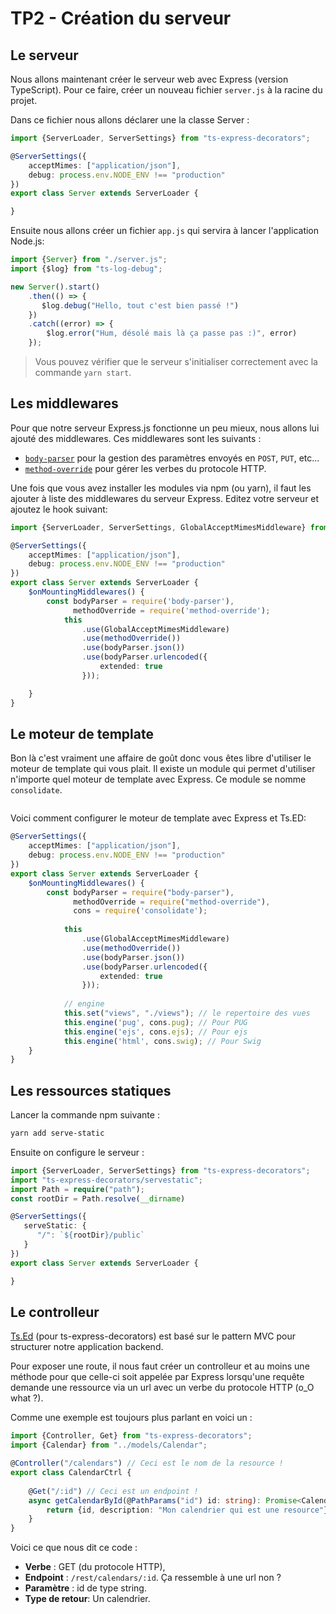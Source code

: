 # TP2 - Création du serveur

## Le serveur

Nous allons maintenant créer le serveur web avec Express (version TypeScript).
Pour ce faire, créer un nouveau fichier `server.js` à la racine du projet.

Dans ce fichier nous allons déclarer une la classe Server :

```typescript
import {ServerLoader, ServerSettings} from "ts-express-decorators";

@ServerSettings({
    acceptMimes: ["application/json"],
    debug: process.env.NODE_ENV !== "production"
})
export class Server extends ServerLoader {

}
```

Ensuite nous allons créer un fichier `app.js` qui servira à lancer l'application Node.js:

```typescript
import {Server} from "./server.js";
import {$log} from "ts-log-debug";

new Server().start()
    .then(() => {
       $log.debug("Hello, tout c'est bien passé !")
    })
    .catch((error) => {
        $log.error("Hum, désolé mais là ça passe pas :)", error)
    });
```

> Vous pouvez vérifier que le serveur s'initialiser correctement avec la commande `yarn start`.

## Les middlewares

Pour que notre serveur Express.js fonctionne un peu mieux, nous allons lui ajouté des middlewares.
Ces middlewares sont les suivants :

* [`body-parser`](https://github.com/expressjs/body-parser) pour la gestion des paramètres envoyés en `POST`, `PUT`, etc...
* [`method-override`](https://github.com/expressjs/method-override) pour gérer les verbes du protocole HTTP.

Une fois que vous avez installer les modules via npm (ou yarn), il faut les ajouter à liste des middlewares du serveur Express.
Editez votre serveur et ajoutez le hook suivant:

```typescript
import {ServerLoader, ServerSettings, GlobalAcceptMimesMiddleware} from "ts-express-decorators";

@ServerSettings({
    acceptMimes: ["application/json"],
    debug: process.env.NODE_ENV !== "production"
})
export class Server extends ServerLoader {
    $onMountingMiddlewares() {
        const bodyParser = require('body-parser'),
              methodOverride = require('method-override');
            this
                .use(GlobalAcceptMimesMiddleware)
                .use(methodOverride())
                .use(bodyParser.json())
                .use(bodyParser.urlencoded({
                    extended: true
                }));

    }
}
```

## Le moteur de template

Bon là c'est vraiment une affaire de goût donc vous êtes libre d'utiliser le moteur de template qui vous plait.
Il existe un module qui permet d'utiliser n'importe quel moteur de template avec Express.
Ce module se nomme `consolidate`.

```bash
```

Voici comment configurer le moteur de template avec Express et Ts.ED:

```typescript
@ServerSettings({
    acceptMimes: ["application/json"],
    debug: process.env.NODE_ENV !== "production"
})
export class Server extends ServerLoader {
    $onMountingMiddlewares() {
        const bodyParser = require("body-parser"),
              methodOverride = require("method-override"),
              cons = require('consolidate');
              
            this
                .use(GlobalAcceptMimesMiddleware)
                .use(methodOverride())
                .use(bodyParser.json())
                .use(bodyParser.urlencoded({
                    extended: true
                }));
           
            // engine
            this.set("views", "./views"); // le repertoire des vues
            this.engine('pug', cons.pug); // Pour PUG
            this.engine('ejs', cons.ejs); // Pour ejs
            this.engine('html', cons.swig); // Pour Swig
    }
}
```

## Les ressources statiques

Lancer la commande npm suivante :

```bash
yarn add serve-static
```
Ensuite on configure le serveur :
```typescript
import {ServerLoader, ServerSettings} from "ts-express-decorators";
import "ts-express-decorators/servestatic";
import Path = require("path");
const rootDir = Path.resolve(__dirname)

@ServerSettings({
   serveStatic: {
      "/": `${rootDir}/public`
   }
})
export class Server extends ServerLoader {

}
```

## Le controlleur

[Ts.Ed](https://romakita.github.io/ts-express-decorators) (pour ts-express-decorators) est basé sur le pattern MVC pour 
structurer notre application backend.

Pour exposer une route, il nous faut créer un controlleur et au moins une méthode pour que celle-ci soit appelée par Express
lorsqu'une requête demande une ressource via un url avec un verbe du protocole HTTP (o_O what ?).

Comme une exemple est toujours plus parlant en voici un :

```typescript
import {Controller, Get} from "ts-express-decorators";
import {Calendar} from "../models/Calendar";

@Controller("/calendars") // Ceci est le nom de la resource !
export class CalendarCtrl {
    
    @Get("/:id") // Ceci est un endpoint !
    async getCalendarById(@PathParams("id") id: string): Promise<Calendar> {
        return {id, description: "Mon calendrier qui est une resource"}
    }
}
```

Voici ce que nous dit ce code :

- **Verbe** : GET (du protocole HTTP),
- **Endpoint** : `/rest/calendars/:id`. Ça ressemble à une url non ?
- **Paramètre** : id de type string.
- **Type de retour**: Un calendrier.

